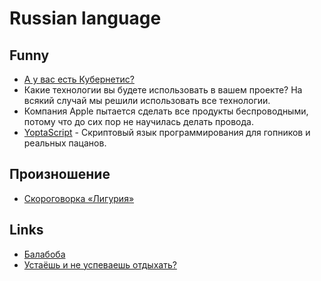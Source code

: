 # Russian language

## Funny

- [А у вас есть Кубернетис?](https://twitter.com/igor_gorbenko/status/1343595080309944322)
- Какие технологии вы будете использовать в вашем проекте? На всякий случай мы решили использовать все технологии.
- Компания Apple пытается сделать все продукты беспроводными, потому что до сих пор не научилась делать провода.
- [YoptaScript](https://github.com/samgozman/YoptaScript) - Скриптовый язык программирования для гопников и реальных пацанов.

## Произношение

- [Скороговорка «Лигурия»](http://mnemo.ua/blog/skorogovorka-liguriya-slozhno-zapomnit.html)

## Links

- [Балабоба](https://yandex.ru/lab/yalm)
- [Устаёшь и не успеваешь отдыхать?](https://www.youtube.com/watch?v=x5X61rXP0NY)
